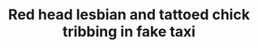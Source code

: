 ---
layout: post
title: Red head lesbian and tattoed chick tribbing in fake taxi
duration: '06:39'
view: 246
rate: 2
video: 'https://flashservice.xvideos.com/embedframe/26142703'
category:
 - rough
 - busty
 - outdoor
 - lesbian
tags: 
 - sucked
 - fucked
priority: 0.9
changefreq: daily
---